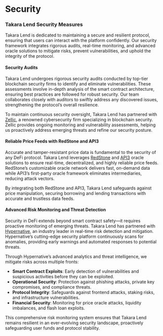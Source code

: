 # Security

### Takara Lend Security Measures

Takara Lend is dedicated to maintaining a secure and resilient protocol, ensuring that users can interact with the platform confidently. Our security framework integrates rigorous audits, real-time monitoring, and advanced oracle solutions to mitigate risks, prevent vulnerabilities, and uphold the integrity of the protocol.

#### Security Audits

Takara Lend undergoes rigorous security audits conducted by top-tier blockchain security firms to identify and eliminate vulnerabilities. These assessments involve in-depth analysis of the smart contract architecture, ensuring best practices are followed for robust security. Our team collaborates closely with auditors to swiftly address any discovered issues, strengthening the protocol’s overall resilience.

To maintain continuous security oversight, Takara Lend has partnered with [Zellic](https://zellic.io/), a renowned cybersecurity firm specializing in blockchain security. Zellic provides ongoing monitoring and vulnerability assessments, helping us proactively address emerging threats and refine our security posture.

#### Reliable Price Feeds with RedStone and API3

Accurate and tamper-resistant price data is fundamental to the security of any DeFi protocol. Takara Lend leverages [RedStone](https://www.redstone.finance/) and [API3](https://api3.org/) oracle solutions to ensure real-time, decentralized, and highly reliable price feeds. RedStone’s customizable oracle network delivers fast, on-demand data while API3’s first-party oracle framework eliminates intermediaries, reducing attack vectors.

By integrating both RedStone and API3, Takara Lend safeguards against price manipulation, securing borrowing and lending transactions with accurate and trustless data feeds.

#### Advanced Risk Monitoring and Threat Detection

Security in DeFi extends beyond smart contract safety—it requires proactive monitoring of emerging threats. Takara Lend has partnered with [Hypernative](https://www.hypernative.io/), an industry leader in real-time risk detection and mitigation. Hypernative’s cutting-edge security platform continuously scans for anomalies, providing early warnings and automated responses to potential threats.&#x20;

Through Hypernative’s advanced analytics and threat intelligence, we mitigate risks across multiple fronts:

* **Smart Contract Exploits**: Early detection of vulnerabilities and suspicious activities before they can be exploited.
* **Operational Security**: Protection against phishing attacks, private key compromises, and compliance threats.
* **Protocol Integrity**: Safeguards against frontend attacks, staking risks, and infrastructure vulnerabilities.
* **Financial Security**: Monitoring for price oracle attacks, liquidity imbalances, and flash loan exploits.

This comprehensive risk monitoring system ensures that Takara Lend remains resilient in an ever-evolving security landscape, proactively safeguarding user funds and protocol stability.
